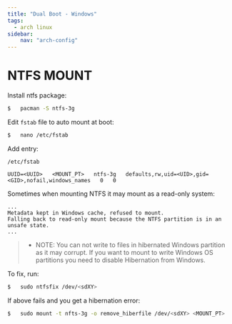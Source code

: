 ```yaml
---
title: "Dual Boot - Windows"
tags:
  - arch linux
sidebar:
    nav: "arch-config"
---
```


# NTFS MOUNT

Install ntfs package:
```sh
$   pacman -S ntfs-3g
```

Edit `fstab` file to auto mount at boot:
```sh
$   nano /etc/fstab
```

Add entry:

`/etc/fstab`
```
UUID=<UUID>   <MOUNT_PT>   ntfs-3g   defaults,rw,uid=<UID>,gid=<GID>,nofail,windows_names	0	0
```

Sometimes when mounting NTFS it may mount as a read-only system:

```
...
Metadata kept in Windows cache, refused to mount.
Falling back to read-only mount because the NTFS partition is in an
unsafe state.
...
```

> * NOTE: You can not write to files in hibernated Windows partition as it may corrupt. If you want to mount to write Windows OS partitions you need to disable Hibernation from Windows.

To fix, run:
```sh
$   sudo ntfsfix /dev/<sdXY>
```

If above fails and you get a hibernation error:
```sh
$   sudo mount -t nfts-3g -o remove_hiberfile /dev/<sdXY> <MOUNT_PT>
```
